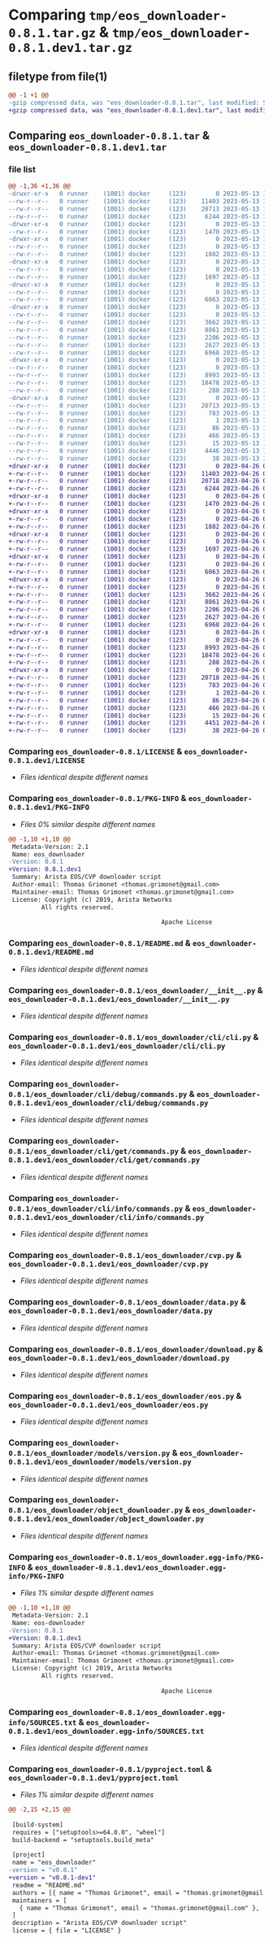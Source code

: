 # Comparing `tmp/eos_downloader-0.8.1.tar.gz` & `tmp/eos_downloader-0.8.1.dev1.tar.gz`

## filetype from file(1)

```diff
@@ -1 +1 @@
-gzip compressed data, was "eos_downloader-0.8.1.tar", last modified: Sat May 13 13:57:06 2023, max compression
+gzip compressed data, was "eos_downloader-0.8.1.dev1.tar", last modified: Wed Apr 26 09:37:25 2023, max compression
```

## Comparing `eos_downloader-0.8.1.tar` & `eos_downloader-0.8.1.dev1.tar`

### file list

```diff
@@ -1,36 +1,36 @@
-drwxr-xr-x   0 runner    (1001) docker     (123)        0 2023-05-13 13:57:06.739239 eos_downloader-0.8.1/
--rw-r--r--   0 runner    (1001) docker     (123)    11403 2023-05-13 13:56:56.000000 eos_downloader-0.8.1/LICENSE
--rw-r--r--   0 runner    (1001) docker     (123)    20713 2023-05-13 13:57:06.739239 eos_downloader-0.8.1/PKG-INFO
--rw-r--r--   0 runner    (1001) docker     (123)     6244 2023-05-13 13:56:56.000000 eos_downloader-0.8.1/README.md
-drwxr-xr-x   0 runner    (1001) docker     (123)        0 2023-05-13 13:57:06.739239 eos_downloader-0.8.1/eos_downloader/
--rw-r--r--   0 runner    (1001) docker     (123)     1470 2023-05-13 13:56:56.000000 eos_downloader-0.8.1/eos_downloader/__init__.py
-drwxr-xr-x   0 runner    (1001) docker     (123)        0 2023-05-13 13:57:06.739239 eos_downloader-0.8.1/eos_downloader/cli/
--rw-r--r--   0 runner    (1001) docker     (123)        0 2023-05-13 13:56:56.000000 eos_downloader-0.8.1/eos_downloader/cli/__init__.py
--rw-r--r--   0 runner    (1001) docker     (123)     1882 2023-05-13 13:56:56.000000 eos_downloader-0.8.1/eos_downloader/cli/cli.py
-drwxr-xr-x   0 runner    (1001) docker     (123)        0 2023-05-13 13:57:06.739239 eos_downloader-0.8.1/eos_downloader/cli/debug/
--rw-r--r--   0 runner    (1001) docker     (123)        0 2023-05-13 13:56:56.000000 eos_downloader-0.8.1/eos_downloader/cli/debug/__init__.py
--rw-r--r--   0 runner    (1001) docker     (123)     1697 2023-05-13 13:56:56.000000 eos_downloader-0.8.1/eos_downloader/cli/debug/commands.py
-drwxr-xr-x   0 runner    (1001) docker     (123)        0 2023-05-13 13:57:06.739239 eos_downloader-0.8.1/eos_downloader/cli/get/
--rw-r--r--   0 runner    (1001) docker     (123)        0 2023-05-13 13:56:56.000000 eos_downloader-0.8.1/eos_downloader/cli/get/__init__.py
--rw-r--r--   0 runner    (1001) docker     (123)     6063 2023-05-13 13:56:56.000000 eos_downloader-0.8.1/eos_downloader/cli/get/commands.py
-drwxr-xr-x   0 runner    (1001) docker     (123)        0 2023-05-13 13:57:06.739239 eos_downloader-0.8.1/eos_downloader/cli/info/
--rw-r--r--   0 runner    (1001) docker     (123)        0 2023-05-13 13:56:56.000000 eos_downloader-0.8.1/eos_downloader/cli/info/__init__.py
--rw-r--r--   0 runner    (1001) docker     (123)     3662 2023-05-13 13:56:56.000000 eos_downloader-0.8.1/eos_downloader/cli/info/commands.py
--rw-r--r--   0 runner    (1001) docker     (123)     8861 2023-05-13 13:56:56.000000 eos_downloader-0.8.1/eos_downloader/cvp.py
--rw-r--r--   0 runner    (1001) docker     (123)     2206 2023-05-13 13:56:56.000000 eos_downloader-0.8.1/eos_downloader/data.py
--rw-r--r--   0 runner    (1001) docker     (123)     2627 2023-05-13 13:56:56.000000 eos_downloader-0.8.1/eos_downloader/download.py
--rw-r--r--   0 runner    (1001) docker     (123)     6968 2023-05-13 13:56:56.000000 eos_downloader-0.8.1/eos_downloader/eos.py
-drwxr-xr-x   0 runner    (1001) docker     (123)        0 2023-05-13 13:57:06.739239 eos_downloader-0.8.1/eos_downloader/models/
--rw-r--r--   0 runner    (1001) docker     (123)        0 2023-05-13 13:56:56.000000 eos_downloader-0.8.1/eos_downloader/models/__init__.py
--rw-r--r--   0 runner    (1001) docker     (123)     8993 2023-05-13 13:56:56.000000 eos_downloader-0.8.1/eos_downloader/models/version.py
--rw-r--r--   0 runner    (1001) docker     (123)    18478 2023-05-13 13:56:56.000000 eos_downloader-0.8.1/eos_downloader/object_downloader.py
--rw-r--r--   0 runner    (1001) docker     (123)      288 2023-05-13 13:56:56.000000 eos_downloader-0.8.1/eos_downloader/tools.py
-drwxr-xr-x   0 runner    (1001) docker     (123)        0 2023-05-13 13:57:06.739239 eos_downloader-0.8.1/eos_downloader.egg-info/
--rw-r--r--   0 runner    (1001) docker     (123)    20713 2023-05-13 13:57:06.000000 eos_downloader-0.8.1/eos_downloader.egg-info/PKG-INFO
--rw-r--r--   0 runner    (1001) docker     (123)      783 2023-05-13 13:57:06.000000 eos_downloader-0.8.1/eos_downloader.egg-info/SOURCES.txt
--rw-r--r--   0 runner    (1001) docker     (123)        1 2023-05-13 13:57:06.000000 eos_downloader-0.8.1/eos_downloader.egg-info/dependency_links.txt
--rw-r--r--   0 runner    (1001) docker     (123)       86 2023-05-13 13:57:06.000000 eos_downloader-0.8.1/eos_downloader.egg-info/entry_points.txt
--rw-r--r--   0 runner    (1001) docker     (123)      466 2023-05-13 13:57:06.000000 eos_downloader-0.8.1/eos_downloader.egg-info/requires.txt
--rw-r--r--   0 runner    (1001) docker     (123)       15 2023-05-13 13:57:06.000000 eos_downloader-0.8.1/eos_downloader.egg-info/top_level.txt
--rw-r--r--   0 runner    (1001) docker     (123)     4446 2023-05-13 13:56:56.000000 eos_downloader-0.8.1/pyproject.toml
--rw-r--r--   0 runner    (1001) docker     (123)       38 2023-05-13 13:57:06.739239 eos_downloader-0.8.1/setup.cfg
+drwxr-xr-x   0 runner    (1001) docker     (123)        0 2023-04-26 09:37:25.000287 eos_downloader-0.8.1.dev1/
+-rw-r--r--   0 runner    (1001) docker     (123)    11403 2023-04-26 09:37:12.000000 eos_downloader-0.8.1.dev1/LICENSE
+-rw-r--r--   0 runner    (1001) docker     (123)    20718 2023-04-26 09:37:25.000287 eos_downloader-0.8.1.dev1/PKG-INFO
+-rw-r--r--   0 runner    (1001) docker     (123)     6244 2023-04-26 09:37:12.000000 eos_downloader-0.8.1.dev1/README.md
+drwxr-xr-x   0 runner    (1001) docker     (123)        0 2023-04-26 09:37:24.996287 eos_downloader-0.8.1.dev1/eos_downloader/
+-rw-r--r--   0 runner    (1001) docker     (123)     1470 2023-04-26 09:37:12.000000 eos_downloader-0.8.1.dev1/eos_downloader/__init__.py
+drwxr-xr-x   0 runner    (1001) docker     (123)        0 2023-04-26 09:37:24.996287 eos_downloader-0.8.1.dev1/eos_downloader/cli/
+-rw-r--r--   0 runner    (1001) docker     (123)        0 2023-04-26 09:37:12.000000 eos_downloader-0.8.1.dev1/eos_downloader/cli/__init__.py
+-rw-r--r--   0 runner    (1001) docker     (123)     1882 2023-04-26 09:37:12.000000 eos_downloader-0.8.1.dev1/eos_downloader/cli/cli.py
+drwxr-xr-x   0 runner    (1001) docker     (123)        0 2023-04-26 09:37:24.996287 eos_downloader-0.8.1.dev1/eos_downloader/cli/debug/
+-rw-r--r--   0 runner    (1001) docker     (123)        0 2023-04-26 09:37:12.000000 eos_downloader-0.8.1.dev1/eos_downloader/cli/debug/__init__.py
+-rw-r--r--   0 runner    (1001) docker     (123)     1697 2023-04-26 09:37:12.000000 eos_downloader-0.8.1.dev1/eos_downloader/cli/debug/commands.py
+drwxr-xr-x   0 runner    (1001) docker     (123)        0 2023-04-26 09:37:25.000287 eos_downloader-0.8.1.dev1/eos_downloader/cli/get/
+-rw-r--r--   0 runner    (1001) docker     (123)        0 2023-04-26 09:37:12.000000 eos_downloader-0.8.1.dev1/eos_downloader/cli/get/__init__.py
+-rw-r--r--   0 runner    (1001) docker     (123)     6063 2023-04-26 09:37:12.000000 eos_downloader-0.8.1.dev1/eos_downloader/cli/get/commands.py
+drwxr-xr-x   0 runner    (1001) docker     (123)        0 2023-04-26 09:37:25.000287 eos_downloader-0.8.1.dev1/eos_downloader/cli/info/
+-rw-r--r--   0 runner    (1001) docker     (123)        0 2023-04-26 09:37:12.000000 eos_downloader-0.8.1.dev1/eos_downloader/cli/info/__init__.py
+-rw-r--r--   0 runner    (1001) docker     (123)     3662 2023-04-26 09:37:12.000000 eos_downloader-0.8.1.dev1/eos_downloader/cli/info/commands.py
+-rw-r--r--   0 runner    (1001) docker     (123)     8861 2023-04-26 09:37:12.000000 eos_downloader-0.8.1.dev1/eos_downloader/cvp.py
+-rw-r--r--   0 runner    (1001) docker     (123)     2206 2023-04-26 09:37:12.000000 eos_downloader-0.8.1.dev1/eos_downloader/data.py
+-rw-r--r--   0 runner    (1001) docker     (123)     2627 2023-04-26 09:37:12.000000 eos_downloader-0.8.1.dev1/eos_downloader/download.py
+-rw-r--r--   0 runner    (1001) docker     (123)     6968 2023-04-26 09:37:12.000000 eos_downloader-0.8.1.dev1/eos_downloader/eos.py
+drwxr-xr-x   0 runner    (1001) docker     (123)        0 2023-04-26 09:37:25.000287 eos_downloader-0.8.1.dev1/eos_downloader/models/
+-rw-r--r--   0 runner    (1001) docker     (123)        0 2023-04-26 09:37:12.000000 eos_downloader-0.8.1.dev1/eos_downloader/models/__init__.py
+-rw-r--r--   0 runner    (1001) docker     (123)     8993 2023-04-26 09:37:12.000000 eos_downloader-0.8.1.dev1/eos_downloader/models/version.py
+-rw-r--r--   0 runner    (1001) docker     (123)    18478 2023-04-26 09:37:12.000000 eos_downloader-0.8.1.dev1/eos_downloader/object_downloader.py
+-rw-r--r--   0 runner    (1001) docker     (123)      288 2023-04-26 09:37:12.000000 eos_downloader-0.8.1.dev1/eos_downloader/tools.py
+drwxr-xr-x   0 runner    (1001) docker     (123)        0 2023-04-26 09:37:24.996287 eos_downloader-0.8.1.dev1/eos_downloader.egg-info/
+-rw-r--r--   0 runner    (1001) docker     (123)    20718 2023-04-26 09:37:24.000000 eos_downloader-0.8.1.dev1/eos_downloader.egg-info/PKG-INFO
+-rw-r--r--   0 runner    (1001) docker     (123)      783 2023-04-26 09:37:24.000000 eos_downloader-0.8.1.dev1/eos_downloader.egg-info/SOURCES.txt
+-rw-r--r--   0 runner    (1001) docker     (123)        1 2023-04-26 09:37:24.000000 eos_downloader-0.8.1.dev1/eos_downloader.egg-info/dependency_links.txt
+-rw-r--r--   0 runner    (1001) docker     (123)       86 2023-04-26 09:37:24.000000 eos_downloader-0.8.1.dev1/eos_downloader.egg-info/entry_points.txt
+-rw-r--r--   0 runner    (1001) docker     (123)      466 2023-04-26 09:37:24.000000 eos_downloader-0.8.1.dev1/eos_downloader.egg-info/requires.txt
+-rw-r--r--   0 runner    (1001) docker     (123)       15 2023-04-26 09:37:24.000000 eos_downloader-0.8.1.dev1/eos_downloader.egg-info/top_level.txt
+-rw-r--r--   0 runner    (1001) docker     (123)     4451 2023-04-26 09:37:12.000000 eos_downloader-0.8.1.dev1/pyproject.toml
+-rw-r--r--   0 runner    (1001) docker     (123)       38 2023-04-26 09:37:25.000287 eos_downloader-0.8.1.dev1/setup.cfg
```

### Comparing `eos_downloader-0.8.1/LICENSE` & `eos_downloader-0.8.1.dev1/LICENSE`

 * *Files identical despite different names*

### Comparing `eos_downloader-0.8.1/PKG-INFO` & `eos_downloader-0.8.1.dev1/PKG-INFO`

 * *Files 0% similar despite different names*

```diff
@@ -1,10 +1,10 @@
 Metadata-Version: 2.1
 Name: eos_downloader
-Version: 0.8.1
+Version: 0.8.1.dev1
 Summary: Arista EOS/CVP downloader script
 Author-email: Thomas Grimonet <thomas.grimonet@gmail.com>
 Maintainer-email: Thomas Grimonet <thomas.grimonet@gmail.com>
 License: Copyright (c) 2019, Arista Networks
         All rights reserved.
         
                                          Apache License
```

### Comparing `eos_downloader-0.8.1/README.md` & `eos_downloader-0.8.1.dev1/README.md`

 * *Files identical despite different names*

### Comparing `eos_downloader-0.8.1/eos_downloader/__init__.py` & `eos_downloader-0.8.1.dev1/eos_downloader/__init__.py`

 * *Files identical despite different names*

### Comparing `eos_downloader-0.8.1/eos_downloader/cli/cli.py` & `eos_downloader-0.8.1.dev1/eos_downloader/cli/cli.py`

 * *Files identical despite different names*

### Comparing `eos_downloader-0.8.1/eos_downloader/cli/debug/commands.py` & `eos_downloader-0.8.1.dev1/eos_downloader/cli/debug/commands.py`

 * *Files identical despite different names*

### Comparing `eos_downloader-0.8.1/eos_downloader/cli/get/commands.py` & `eos_downloader-0.8.1.dev1/eos_downloader/cli/get/commands.py`

 * *Files identical despite different names*

### Comparing `eos_downloader-0.8.1/eos_downloader/cli/info/commands.py` & `eos_downloader-0.8.1.dev1/eos_downloader/cli/info/commands.py`

 * *Files identical despite different names*

### Comparing `eos_downloader-0.8.1/eos_downloader/cvp.py` & `eos_downloader-0.8.1.dev1/eos_downloader/cvp.py`

 * *Files identical despite different names*

### Comparing `eos_downloader-0.8.1/eos_downloader/data.py` & `eos_downloader-0.8.1.dev1/eos_downloader/data.py`

 * *Files identical despite different names*

### Comparing `eos_downloader-0.8.1/eos_downloader/download.py` & `eos_downloader-0.8.1.dev1/eos_downloader/download.py`

 * *Files identical despite different names*

### Comparing `eos_downloader-0.8.1/eos_downloader/eos.py` & `eos_downloader-0.8.1.dev1/eos_downloader/eos.py`

 * *Files identical despite different names*

### Comparing `eos_downloader-0.8.1/eos_downloader/models/version.py` & `eos_downloader-0.8.1.dev1/eos_downloader/models/version.py`

 * *Files identical despite different names*

### Comparing `eos_downloader-0.8.1/eos_downloader/object_downloader.py` & `eos_downloader-0.8.1.dev1/eos_downloader/object_downloader.py`

 * *Files identical despite different names*

### Comparing `eos_downloader-0.8.1/eos_downloader.egg-info/PKG-INFO` & `eos_downloader-0.8.1.dev1/eos_downloader.egg-info/PKG-INFO`

 * *Files 1% similar despite different names*

```diff
@@ -1,10 +1,10 @@
 Metadata-Version: 2.1
 Name: eos-downloader
-Version: 0.8.1
+Version: 0.8.1.dev1
 Summary: Arista EOS/CVP downloader script
 Author-email: Thomas Grimonet <thomas.grimonet@gmail.com>
 Maintainer-email: Thomas Grimonet <thomas.grimonet@gmail.com>
 License: Copyright (c) 2019, Arista Networks
         All rights reserved.
         
                                          Apache License
```

### Comparing `eos_downloader-0.8.1/eos_downloader.egg-info/SOURCES.txt` & `eos_downloader-0.8.1.dev1/eos_downloader.egg-info/SOURCES.txt`

 * *Files identical despite different names*

### Comparing `eos_downloader-0.8.1/pyproject.toml` & `eos_downloader-0.8.1.dev1/pyproject.toml`

 * *Files 1% similar despite different names*

```diff
@@ -2,15 +2,15 @@
 
 [build-system]
 requires = ["setuptools>=64.0.0", "wheel"]
 build-backend = "setuptools.build_meta"
 
 [project]
 name = "eos_downloader"
-version = "v0.8.1"
+version = "v0.8.1-dev1"
 readme = "README.md"
 authors = [{ name = "Thomas Grimonet", email = "thomas.grimonet@gmail.com" }]
 maintainers = [
   { name = "Thomas Grimonet", email = "thomas.grimonet@gmail.com" },
 ]
 description = "Arista EOS/CVP downloader script"
 license = { file = "LICENSE" }
```


